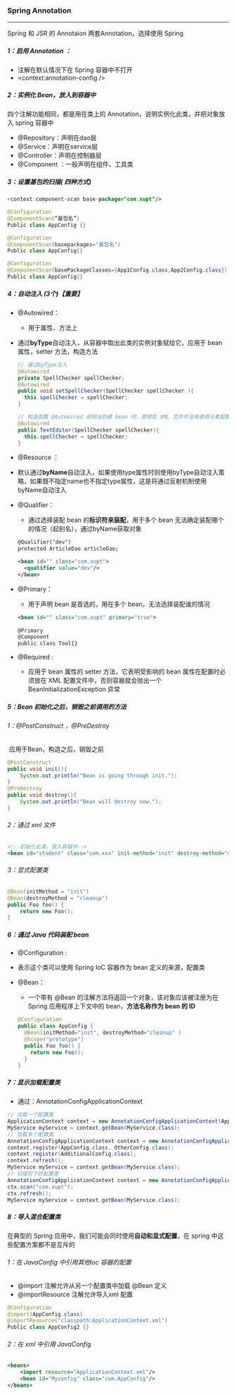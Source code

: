 ### Spring Annotation

------

 Spring 和 JSR 的 Annotaion 两套Annotation，选择使用 Spring

##### 1：启用 Annotation ：

- 注解在默认情况下在 Spring 容器中不打开
- <context:annotation-config />

##### 2：实例化 Bean，放入到容器中

四个注解功能相同，都是用在类上的 Annotation，说明实例化此类，并把对象放入 spring 容器中

- @Repository：声明在dao层
- @Service：声明在service层
- @Controller：声明在控制器层
- @Component ：一般声明在组件、工具类

##### 3：设置基包的扫描( 四种方式)

```java
<context:component-scan base-package="com.xupt"/>

@Configuration
@ComponentScan(“基包名”)
Public class AppConfig {}

@Configuration
@ComponentScan(basepackages="基包名")
Public class AppConfig{}		

@Configuration
@ComponentScan(basePackageClasses={App1Config.class,App2Config.class})
Public class AppConfig{}
```

##### 4：自动注入 (3个)【重要】

- @Autowired：

  - 用于属性、方法上
- 通过**byType**自动注入，从容器中取出此类的实例对象赋给它，应用于 bean 属性，setter 方法，构造方法
  
  ```java
  // 通过byType注入
  @Autowired
  private SpellChecker spellChecker;
  @Autowired
  public void setSpellChecker(SpellChecker spellChecker ){
    this.spellChecker = spellChecker;
  }
  
  // 构造函数 @Autowired 说明当创建 bean 时，即使在 XML 文件中没有使用元素配置 bean ，构造函数也会被自动注入
  @Autowired
  public TextEditor(SpellChecker spellChecker){
    this.spellChecker = spellChecker;
  }
  ```

- @Resource ：
  
- 默认通过**byName**自动注入，如果使用type属性时则使用byType自动注入策略，如果既不指定name也不指定type属性，这是将通过反射机制使用byName自动注入
  
- @Qualifier：

  - 通过选择装配 bean 的**标识符来装配**，用于多个 bean 无法确定装配哪个的情况（起别名），通过byName获取对象

  ```xml
  @Qualifier("dev")
  protected ArticleDao articleDao;
  
  <bean id="" class="com.xupt">
  	<qualifier value="dev"/>
  </bean>
  ```

- @Primary：

  - 用于声明 bean 是首选的，用在多个 bean，无法选择装配谁的情况

  ```xml
  <bean id="" class="com.xupt" primary="true">
    
  @Primary
  @Component
  public class Tool{}
  ```

- @Required :
  
  - 应用于 bean 属性的 setter 方法，它表明受影响的 bean 属性在配置时必须放在 XML 配置文件中，否则容器就会抛出一个 BeanInitializationException 异常

##### 5：Bean 初始化之后，销毁之前调用的方法

###### 	1：@PostConstruct ，@PreDestroy

​	应用于Bean，构造之后，销毁之前

```java
@PostConstruct
public void init(){
	System.out.println("Bean is going through init.");
}
@PreDestroy
public void destroy(){
	System.out.println("Bean will destroy now.");
}
```

###### 	2：通过 xml 文件

```xml
<!--初始化此类，放入容器中-->
<bean id="student" class="com.xxx" init-method="init" destroy-method="destroy" />
```

###### 	3：显式配置类

```java
@Bean(initMethod = "init")
@Bean(destroyMethod = "cleanup")
public Foo foo() {
	return new Foo();
}
```

##### 6：通过 Java 代码装配 bean

-  @Configuration :

  - 表示这个类可以使用 Spring IoC 容器作为 bean 定义的来源，配置类

- @Bean：

  - 一个带有 @Bean 的注解方法将返回一个对象，该对象应该被注册为在 Spring 应用程序上下文中的 bean，**方法名称作为 bean 的 ID**

  ```java
  @Configuration
  public class AppConfig {
    @Bean(initMethod="init", destroyMethod="cleanup" )
    @Scope("prototype")
    public Foo foo() {
      return new Foo();
    }
  }
  ```

##### 7：显示加载配置类

- 通过：AnnotationConfigApplicationContext

```java
// 加载一个配置类
ApplicationContext context = new AnnotationConfigApplicationContext(AppConfig.class);
MyService myService = context.getBean(MyService.class);
// 加载多个配置类
AnnotationConfigApplicationContext context = new AnnotationConfigApplicationContext();
context.register(AppConfig.class, OtherConfig.class);
context.register(AdditionalConfig.class);
context.refresh();
MyService myService = context.getBean(MyService.class);
// 扫描包下的配置类
AnnotationConfigApplicationContext context = new AnnotationConfigApplicationContext();
ctx.scan("com.xupt");
ctx.refresh();
MyService myService = context.getBean(MyService.class);
```

##### 8：导入混合配置类

在典型的 Spring 应用中，我们可能会同时使用**自动和显式配置**，在 spring 中这些配置方案都不是互斥的

###### 1：在 JavaConfig 中引用其他Ioc 容器的配置

- @import 注解允许从另一个配置类中加载 @Bean 定义
- @importResource 注解允许导入xml 配置

```java
@Configuration
@import(AppConfig.class)
@importResource("classpath:ApplicationContext.xml")
Public class AppConfig2 {}
```

###### 2：在 xml 中引用 JavaConfig

```xml
<beans>
	<import resource="ApplicationContext.xml"/>
	<bean id="Myconfig" class="com.AppConfig"/>
</beans>
```








